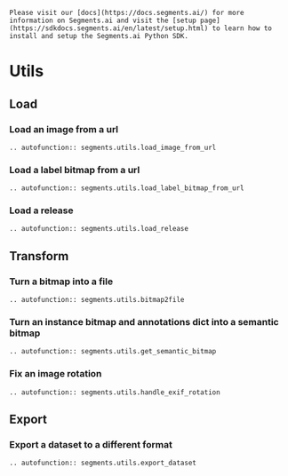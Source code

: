 ```{seealso}
Please visit our [docs](https://docs.segments.ai/) for more information on Segments.ai and visit the [setup page](https://sdkdocs.segments.ai/en/latest/setup.html) to learn how to install and setup the Segments.ai Python SDK.

```

# Utils

## Load

### Load an image from a url

```{eval-rst}
.. autofunction:: segments.utils.load_image_from_url
```

### Load a label bitmap from a url

```{eval-rst}
.. autofunction:: segments.utils.load_label_bitmap_from_url
```

### Load a release

```{eval-rst}
.. autofunction:: segments.utils.load_release
```

## Transform

### Turn a bitmap into a file

```{eval-rst}
.. autofunction:: segments.utils.bitmap2file
```

### Turn an instance bitmap and annotations dict into a semantic bitmap

```{eval-rst}
.. autofunction:: segments.utils.get_semantic_bitmap
```

### Fix an image rotation

```{eval-rst}
.. autofunction:: segments.utils.handle_exif_rotation
```

## Export

### Export a dataset to a different format

```{eval-rst}
.. autofunction:: segments.utils.export_dataset
```
